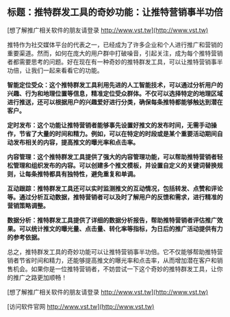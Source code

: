 ## **标题：推特群发工具的奇妙功能：让推特营销事半功倍**

[想了解推广相关软件的朋友请登录 http://www.vst.tw](http://www.vst.tw)

推特作为社交媒体平台的代表之一，已经成为了许多企业和个人进行推广和营销的重要渠道。然而，如何在庞大的用户群中打破噪音，引起关注，成为每个推特营销者都需要思考的问题。好在现在有一种奇妙的推特群发工具，可以让推特营销事半功倍，让我们一起来看看它的功能。

**智能定位受众：这个推特群发工具利用先进的人工智能技术，可以通过分析用户的兴趣、行为和地理位置等信息，精准定位受众群体。不仅可以选择特定的地理区域进行推送，还可以根据用户的兴趣爱好进行分类，确保每条推特都能够触达到潜在客户。**

**定时发布：这个功能让推特营销者能够事先设置好推文的发布时间，无需手动操作，节省了大量的时间和精力。例如，可以在特定的时段或是某个重要活动期间自动发布相关的内容，提高推文的曝光率和点击率。**

**内容管理：这个推特群发工具提供了强大的内容管理功能，可以帮助推特营销者轻松管理和组织发布的内容。可以创建多个推文模板，并设置自定义的关键词替换规则，让每条推特都具有独特性，避免重复和单调。**

**互动跟踪：推特群发工具还可以实时监测推文的互动情况，包括转发、点赞和评论等。通过分析互动数据，推特营销者可以及时了解用户的反馈和需求，进行精准的营销策略调整。**

**数据分析：推特群发工具提供了详细的数据分析报告，帮助推特营销者评估推广效果。可以统计推文的曝光量、点击量、转化率等指标，为日后的推广活动提供有力的参考依据。**

总之，推特群发工具的奇妙功能可以让推特营销事半功倍。它不仅能够帮助推特营销者节省时间和精力，还能够提高推文的曝光率和点击率，从而增加潜在客户和销售机会。如果你是一位推特营销者，不妨尝试一下这个奇妙的推特群发工具，让你的推广之路更加顺畅！

[想了解推广相关软件的朋友请登录 http://www.vst.tw](http://www.vst.tw)


[访问软件官网 http://www.vst.tw](http://www.vst.tw)

